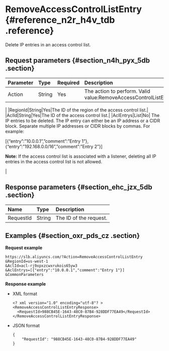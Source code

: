 # RemoveAccessControlListEntry {#reference_n2r_h4v_tdb .reference}

Delete IP entries in an access control list.

## Request parameters {#section_n4h_pyx_5db .section}

|Parameter|Type|Required|Description|
|:--------|:---|:-------|:----------|
|Action|String|Yes|The action to perform. Valid value:RemoveAccessControlListEntry

|
|RegionId|String|Yes|The ID of the region of the access control list.|
|AclId|String|Yes|The ID of the access control list.|
|AclEntrys|List|No| The IP entries to be deleted. The IP entry can either be an IP address or a CIDR block. Separate multiple IP addresses or CIDR blocks by commas. For example:

 \[\{“entry”:”10.0.0.1”,”comment”:”Entry 1”\},\{“entry”:”192.168.0.0/16”,”comment”:”Entry 2”\}\]

 **Note:** If the access control list is associated with a listener, deleting all IP entries in the access control list is not allowed.

 |

## Response parameters {#section_ehc_jzx_5db .section}

|Name|Type|Description|
|:---|:---|:----------|
|RequestId|String|The ID of the request.|

## Examples {#section_oxr_pds_cz .section}

**Request example**

```
https://slb.aliyuncs.com/?Action=RemoveAccessControlListEntry
&RegionId=us-west-1
&AclId=acl-rj9xpxzcwxrukois65yw3
&AclEntrys=[{"entry":"10.0.0.1","comment":"Entry 1"}]
&CommonParameters
```

**Response example**

-   XML format

    ```
    <? xml version="1.0" encoding="utf-8"? >
    <RemoveAccessControlListEntryResponse>
      <RequestId>988CB45E-1643-48C0-87B4-928DDF77EA49</RequestId>
    </RemoveAccessControlListEntryResponse>
    ```

-   JSON format

    ```
    {
        "RequestId": "988CB45E-1643-48C0-87B4-928DDF77EA49"
    }
    ```


